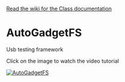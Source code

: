 
[Read the wiki for the Class documentation](https://github.com/IOActive/AutoGadgetFS/wiki)

# AutoGadgetFS
Usb testing framework

Click on the image to watch the video tutorial</br>

[![AutoGadgetFS](https://img.youtube.com/vi/jefrEQvvELw/0.jpg)](https://www.youtube.com/watch?v=jefrEQvvELw)

